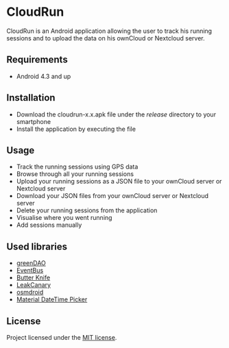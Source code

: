 # CloudRun

CloudRun is an Android application allowing the user to track his running sessions and to upload the data on his ownCloud or Nextcloud server.


## Requirements

+ Android 4.3 and up


## Installation

+ Download the cloudrun-x.x.apk file under the *release* directory to your smartphone
+ Install the application by executing the file 


## Usage

+ Track the running sessions using GPS data
+ Browse through all your running sessions
+ Upload your running sessions as a JSON file to your ownCloud server or Nextcloud server
+ Download your JSON files from your ownCloud server or Nextcloud server
+ Delete your running sessions from the application
+ Visualise where you went running
+ Add sessions manually


## Used libraries

+ [greenDAO](https://github.com/greenrobot/greenDAO)
+ [EventBus](https://github.com/greenrobot/EventBus)
+ [Butter Knife](https://github.com/JakeWharton/butterknife)
+ [LeakCanary](https://github.com/square/leakcanary)
+ [osmdroid](https://github.com/osmdroid/osmdroid)
+ [Material DateTime Picker](https://github.com/wdullaer/MaterialDateTimePicker)


## License

Project licensed under the [MIT license](http://opensource.org/licenses/mit-license.php).
